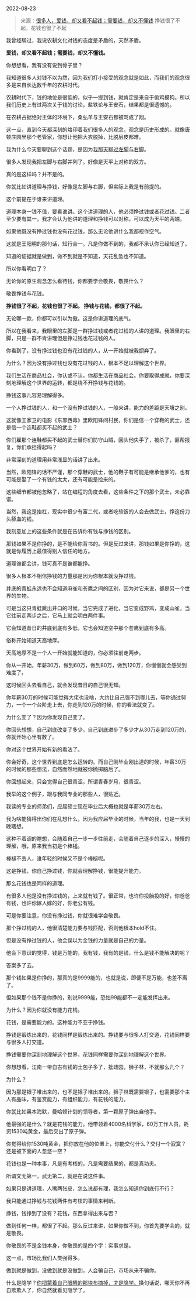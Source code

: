 2022-08-23

> 来源：[很多人，爱钱，却又看不起钱；需要钱，却又不懂钱](http://mp.weixin.qq.com/s?__biz=MzU0MjYwNDU2Mw==&mid=2247507378&idx=1&sn=6abd6252246e4f6ab7310dee360103ee&chksm=fb1ab1cecc6d38d878d6c7b999200d3df6f51e8aaf600dbe04d27bd64738881119a7e2b11aab&scene=27#wechat_redirect)
> 挣钱很了不起，花钱也很了不起

我曾经聊过，我说农耕文化对钱的态度是矛盾的，天然矛盾。

  

 **爱钱，却又看不起钱；需要钱，却又不懂钱。**

  

你想想看，我有没有说到骨子里？  

  

我知道很多人对钱不以为然，因为我们打小接受的观念就是如此，而我们的观念很多是来自长达数千年的农耕时代。

  

农耕时代下，钱的地位是很低的，似乎一提到钱，就肯定是来自于偷鸡摸狗。所以我们历史上有过两次关于钱的讨论，盐铁论与王安石，结果都是很遗憾的。

  

在农耕占据绝对主体的环境下，桑弘羊与王安石都被骂成了翔。  

  

这一点，直到今天都深刻的烙印着我们很多人的观念，观念是历史形成的。就像唐顿庄园里那个老管家，你想让他把大衣脱掉，比脱层皮都难。

  

我为什么今天要聊到这个话题，是因为[我那天聊过左脚与右脚](http://mp.weixin.qq.com/s?__biz=MzU3NDc5Nzc0NQ==&mid=2247519826&idx=1&sn=7d44b1b286ca7cb8ea51e4675181b2d3&chksm=fd2e2c8cca59a59a4920eefef97f6a740a25c4468fac365582a63673e54a2815ac61dda1df9f&scene=21#wechat_redirect)。

  

很多人发现我把左脚与右脚并列了。好像是天平上对称的双方。

  

真的是这样吗？并不是的。

  

你就比如讲道理与挣钱，好像是左脚与右脚，但实际上我是有前提的。

  

这个前提在于谁来讲道理。

  

道理本身一钱不值，要看谁讲。这个讲道理的人，他必须挣过钱或者花过钱。二者至少要有其一，我才会认为他讲的道理和挣钱可以对称，可以成为天平的两端。

  

如果他既没有挣过钱也没有花过钱，那么无论他讲什么我都视作空气。

  

这就是王阳明的那句话，知行合一。凡是你做不到的，我都不承认你已经知道了。

  

知道的证据就是做到，做不到就是不知道，天花乱坠也不知道。

  

所以你看明白了？

  

无论你的原生观念怎么看待钱，你都要学会敬畏，敬畏什么？

  

敬畏挣钱与花钱。

  

 **挣钱很了不起，花钱也很了不起。 挣钱与花钱，都很了不起。**

  

无论哪一款，你都可以引以为傲。这是你讲道理的底气。

  

所以在我看来，我眼里的左脚是一群挣过钱或者花过钱的人讲的道理。我眼里的右脚，只是一群不肯讲理但是挣过钱也花过钱的人。

  

你看到了，没有挣过钱也没有花过钱的人，从一开始就被我摒弃了。

  

为什么？因为没有挣过钱也没有花过钱的人，根本不足以理解这个世界。

  

我们生活在商品社会，你认或不认，你都生活在商品社会。你要取得成就，你要深刻地理解这个世界的运转，都是绕不开挣钱与花钱的。  

  

挣钱这事儿容易理解得多。

  

一个人挣过钱的人，和一个没有挣过钱的人，一般来讲，能力的差距是天壤之别。

  

这就像王家卫的电影《东邪西毒》里欧阳锋问村民，你们是信一个穿鞋的武士，还是信一个连鞋都买不起的武士？  

  

你们雇那个连鞋都买不起的武士替你们防守山贼，回头他失手了，被杀了，匪帮报复，你们承担得起吗？

  

非常深刻的道理用非常浅显的话讲了出来。  

  

当然，欧阳锋的话不严谨，那个穿鞋的武士，他的鞋子有可能是继承他爹的，也有可能是娶了一个有钱的太太，还有可能是捡来的。

  

这些细节都被他忽略了，站在编程的角度去看，这些条件之下的那个武士，未必靠谱。  

  

当然，我这是抬杠，现实中很少有富二代，或者吃软饭的人会去做武士，挣这份刀头舔血的钱。  

  

我刻意加上的这些条件就是在告诉你有钱与挣钱的区别。  

  

那钱如果不是你挣的，是不能给你背书的。但是反过来讲，那钱如果是你挣的，这就是你履历上最值得别人信任的地方。  

  

道理谁都会讲，钱可真不是谁都能挣。  

  

很多人根本不相信挣钱的力量那是因为你根本就没挣过钱。  

  

井底的青蛙永远也不会知道麻雀和苍鹰之间的区别，因为对它来说，都是另一个世界的生物。  

  

可是当这只青蛙跳出井口的时候，当它完成了进化，当它变成野鸡，变成山雀，当它往前走两步之后，它马上就会明白两件事。

  

它会知道昔日的井底到底有多低，它也会知道空中那个苍鹰到底有多高。  

  

俗称开始知道天高地厚。

  

天高地厚不是一个人一开始就能知道的，你必须往前走两步。  

  

你从一开始，年薪30万，做到60万，做到80万，做到120万，你慢慢就会感受到难度了。  

  

这时候回头去看自己，就会发现昔日的自己很无知。  

  

你年薪30万的时候可能觉得大佬也没啥，大约比自己强不到哪儿去，等你通过努力，一个一个台阶走上去，你走到120万的时候，你的看法就变了。

  

为什么变了？因为你发现自己变了。

  

你回头想想，自己到底改变了多少，自己到底进步了多少才从30万走到120万的，你就开始心里有数了。  

  

你对这个世界开始有新的看法了。

  

你会好奇，这个世界到底是怎么运转的。而自己刚毕业刚出道的时候，年薪30万的时候的那些想法，自然而然地就被你抛掷脑后了。

  

你回想起来，只会觉得自己很青涩，所谓青春岁月，很青涩。

  

我举的这个例子，跟与我同专业的那些人，很贴近。  

  

我读的专业的师弟们，应届硕士现在毕业后大概也就是年薪30万左右。  

  

我为啥能猜得出你们在乱想什么，因为我应届毕业的时候，当年的我，也是一天到晚瞎想。  

  

这种不着调的瞎想，会随着自己一步一步往前走，会随着自己逐步的深入，慢慢的理解，哦，原来我当初是个棒槌。  

  

棒槌不丢人，谁年轻的时候又不是个棒槌呢。  

  

这是挣钱，你自己挣过钱，你就会理解挣钱，很能提升能力。  

  

那么花钱也是同样的道理。

  

有很多人他是没有挣过钱的，上来就有钱了。很正常，也许你投胎投的好，你爸爸有钱，也许你嫁人嫁的好，你老公有钱。  

  

可是你要注意，你没有挣过钱，你就很难学会敬畏。

  

那个挣过钱的人，他很清楚能力要与钱匹配，否则他根本hold不住。  

  

但是没有挣过钱的人，他会误以为金钱的力量就是自己的力量。

  

他会下意识的觉得，钱是万能的，我有钱，我有的是钱，什么是钱不能解决的呢？

  

答案多了去。  

  

那个钱如果是你挣的，那真的是9999能的，也就是说，即便不是万能，也差不离了。

  

但如果那个钱不是你挣的，别说9999能，恐怕99能都不一定能发挥出来。

  

为什么？因为你就没有能力花钱。  

  

花钱，是需要能力的。这种能力不亚于挣钱。  

  

挣钱是锻炼出来的，花钱同样是锻炼出来的。挣钱要与很多人打交道，花钱同样要与很多人打交道。  

  

挣钱需要你深刻地理解这个世界，花钱同样需要你深刻地理解这个世界。

  

你想想看，江南一带自古有钱的土包子多了，拙政园，狮子林，不就那么几个？  

  

为什么？  

  

因为那是银子堆出来的，也不是银子堆出来的。狮子林既需要银子，也需要那个主人有品味，有鉴赏能力，有组织能力，有花钱的能力。

  

你就比如奥本海默，曼哈顿计划的领导者，第一颗原子弹出自他手。

  

他最强的是什么？就是花钱的能力。他带领着4000名科学家，60万工作人员，耗资1530吨黄金，最后交出了原子弹。  

  

你觉得给你1530吨黄金，把你放在他的位置上，你能交付什么？交付一个寂寞？还是被下面的人忽悠一空？

  

花钱也是一种本事，凡是有考核的，凡是需要结果的，都是真功夫。

  

所谓文无第一，武无第二，就是在说这件事。

  

如果只是讲道理，人嘴两张皮，怎么说都有理，我怎么知道你到底行不行？

  

我只能通过挣钱与花钱两件有考核的事情来判断。

  

挣钱，钱挣到了没有？花钱，东西拿得出来与否？  

  

做到任何一样，都很了不起。那么反过来讲，如果你做不到，你首先要学会的，就是敬畏。  

  

你敬畏的不是金钱本身，你敬畏的是四个字：实事求是。  

  

这一点，市场比我们人类强得多。

  

做到就是做到，没做到就是没做到，人会骗自己，市场从来不骗你。  

  

什么是隐学？[你把蒙着自己眼睛的那块布摘掉，才是隐学。](http://mp.weixin.qq.com/s?__biz=MzU3NDc5Nzc0NQ==&mid=2247519826&idx=1&sn=7d44b1b286ca7cb8ea51e4675181b2d3&chksm=fd2e2c8cca59a59a4920eefef97f6a740a25c4468fac365582a63673e54a2815ac61dda1df9f&scene=21#wechat_redirect)换句话说，哪天你不再自欺欺人了，你自然就看见隐学了。

